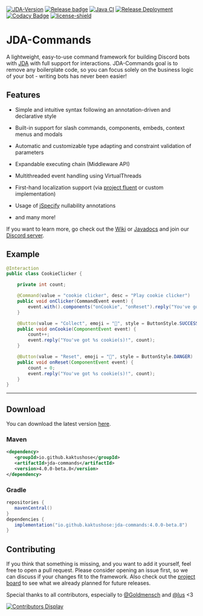[![JDA-Version](https://img.shields.io/badge/JDA%20Version-5.5.1-important)](https://github.com/DV8FromTheWorld/JDA#download)
[![Release badge](https://release-badges-generator.vercel.app/api/releases.svg?user=kaktushose&repo=jda-commands&gradient=92e236,92e236)](https://github.com/Kaktushose/proteus/releases/latest)
[![Java CI](https://github.com/Kaktushose/jda-commands/actions/workflows/ci.yml/badge.svg?branch=main)](https://github.com/Kaktushose/jda-commands/actions/workflows/ci.yml)
[![Release Deployment](https://github.com/Kaktushose/jda-commands/actions/workflows/cd.yml/badge.svg)](https://github.com/Kaktushose/jda-commands/actions/workflows/cd.yml)
[![Codacy Badge](https://app.codacy.com/project/badge/Grade/f2b4367f6d0f42d89b7e51331f3ce299)](https://app.codacy.com/gh/Kaktushose/jda-commands/dashboard?utm_source=gh&utm_medium=referral&utm_content=&utm_campaign=Badge_grade)
[![license-shield](https://img.shields.io/badge/License-Apache%202.0-lightgrey.svg)]()

# JDA-Commands

A lightweight, easy-to-use command framework for building Discord bots
with [JDA](https://github.com/DV8FromTheWorld/JDA) with full support for interactions. JDA-Commands goal is to remove
any boilerplate code, so you can focus solely on the business logic of your bot - writing bots has never been easier!

## Features

- Simple and intuitive syntax following an annotation-driven and declarative style


- Built-in support for slash commands, components, embeds, context menus and modals


- Automatic and customizable type adapting and constraint validation of parameters


- Expandable executing chain (Middleware API)


- Multithreaded event handling using VirtualThreads


- First-hand localization support (via [project fluent](https://projectfluent.org/) or custom implementation)

- Usage of [jSpecify](https://jspecify.dev/) nullability annotations

- and many more!

If you want to learn more, go check out the [Wiki](https://kaktushose.github.io/jda-commands/wiki/) or [Javadocs](https://kaktushose.github.io/jda-commands/javadocs/latest/) and join our [Discord server](https://discord.gg/tmq9BrZEKb).

## Example

```java
@Interaction
public class CookieClicker {

    private int count;

    @Command(value = "cookie clicker", desc = "Play cookie clicker")
    public void onClicker(CommandEvent event) {
        event.with().components("onCookie", "onReset").reply("You've got %s cookie(s)!", count);
    }

    @Button(value = "Collect", emoji = "🍪", style = ButtonStyle.SUCCESS)
    public void onCookie(ComponentEvent event) {
        count++;
        event.reply("You've got %s cookie(s)!", count);
    }

    @Button(value = "Reset", emoji = "🔄", style = ButtonStyle.DANGER)
    public void onReset(ComponentEvent event) {
        count = 0;
        event.reply("You've got %s cookie(s)!", count);
    }
}
```

---

## Download

You can download the latest version [here](https://github.com/Kaktushose/jda-commands/releases/latest).
### Maven
```xml
<dependency>
   <groupId>io.github.kaktushose</groupId>
   <artifactId>jda-commands</artifactId>
   <version>4.0.0-beta.8</version>
</dependency>
```

### Gradle
```groovy
repositories {
   mavenCentral()
}
dependencies {
   implementation("io.github.kaktushose:jda-commands:4.0.0-beta.8")
}
```

## Contributing

If you think that something is missing, and you want to add it yourself, feel free to open a pull request. Please consider opening an issue
first, so we can discuss if your changes fit to the framework. Also check out the [project board](https://github.com/users/Kaktushose/projects/1)
to see what we already planned for future releases.

Special thanks to all contributors, especially to [@Goldmensch](https://github.com/Goldmensch) and [@lus](https://github.com/lus) <3

[![Contributors Display](https://badges.pufler.dev/contributors/Kaktushose/jda-commands?size=50&padding=5&perRow=10&bots=false)]([https://badges.pufler.dev](https://github.com/Kaktushose/jda-commands/graphs/contributors))
